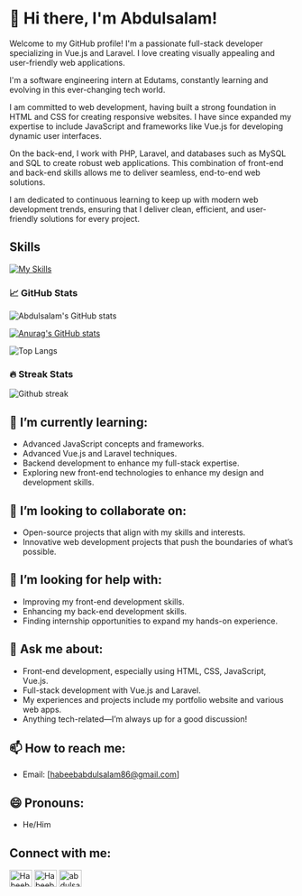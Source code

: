 # 👋 Hi there, I'm Abdulsalam! 
Welcome to my GitHub profile! I'm a passionate full-stack developer specializing in Vue.js and Laravel. I love creating visually appealing and user-friendly web applications.

I'm a software engineering intern at Edutams, constantly learning and evolving in this ever-changing tech world.

I am committed to web development, having built a strong foundation in HTML and CSS for creating responsive websites. I have since expanded my expertise to include JavaScript and frameworks like Vue.js for developing dynamic user interfaces.

On the back-end, I work with PHP, Laravel, and databases such as MySQL and SQL to create robust web applications. This combination of front-end and back-end skills allows me to deliver seamless, end-to-end web solutions.

I am dedicated to continuous learning to keep up with modern web development trends, ensuring that I deliver clean, efficient, and user-friendly solutions for every project.

## Skills
[![My Skills](https://skillicons.dev/icons?i=js,html,css,bootstrap,vue,php,laravel,stackoverflow,vite,postman,vscode,linkedin,git,github,figma&theme=dark)](https://skillicons.dev)

### 📈 GitHub Stats
![Abdulsalam's GitHub stats](https://github-readme-stats.vercel.app/api?username=SgtSlaughter1&show_icons=true&locale=en&count_private=true&theme=dark)

[![Anurag's GitHub stats](https://github-readme-stats.vercel.app/api?username=SgtSlaughter1)](https://github.com/SgtSlaughter1/github-readme-stats)

![Top Langs](https://github-readme-stats.vercel.app/api/top-langs/?username=SgtSlaughter1&show_icons=true&locale=en&count_private=true&theme=dark&layout=pie)

### 🔥 Streak Stats
![Github streak](https://github-readme-streak-stats.herokuapp.com/?user=SgtSlaughter1&theme=dark)

## 🌱 I’m currently learning:
- Advanced JavaScript concepts and frameworks.
- Advanced Vue.js and Laravel techniques.
- Backend development to enhance my full-stack expertise.
- Exploring new front-end technologies to enhance my design and development skills.

## 👯 I’m looking to collaborate on:
- Open-source projects that align with my skills and interests.
- Innovative web development projects that push the boundaries of what’s possible.

## 🤔 I’m looking for help with:
- Improving my front-end development skills.
- Enhancing my back-end development skills.
- Finding internship opportunities to expand my hands-on experience.

## 💬 Ask me about:
- Front-end development, especially using HTML, CSS, JavaScript, Vue.js.
- Full-stack development with Vue.js and Laravel.
- My experiences and projects include my portfolio website and various web apps.
- Anything tech-related—I’m always up for a good discussion!

## 📫 How to reach me:
- Email: [habeebabdulsalam86@gmail.com]


## 😄 Pronouns:
- He/Him


## Connect with me:

<p align="left">
  
<a href="https://x.com/HabeebA31942702" target="blank"><img align="center" src="https://raw.githubusercontent.com/rahuldkjain/github-profile-readme-generator/master/src/images/icons/Social/twitter.svg" alt="Habeeb | Twitter" height="30" width="40" /></a>
<a href="https://www.linkedin.com/in/abdulsalam-habeeb-9909592a2" target="blank"><img align="center" src="https://raw.githubusercontent.com/rahuldkjain/github-profile-readme-generator/master/src/images/icons/Social/linked-in-alt.svg" alt="Habeeb-Abdulsalam | LinkedIn" height="30" width="40" /></a>
<a href="https://wa.me/2349076630104" target="blank"><img align="center" src="https://raw.githubusercontent.com/rahuldkjain/github-profile-readme-generator/master/src/images/icons/Social/whatsapp.svg" alt="abdulsalam | Instagram" height="30" width="40" /></a>
</p>
